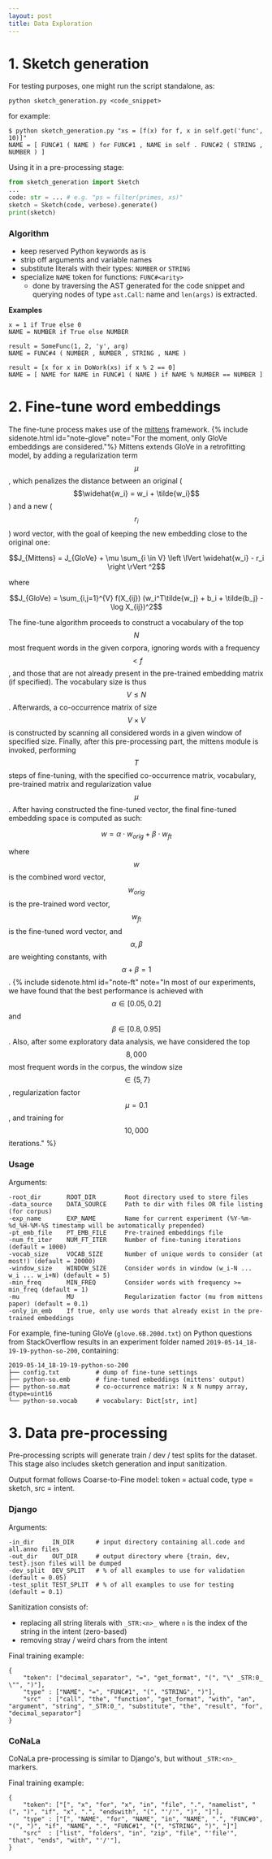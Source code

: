 ```yaml
---
layout: post
title: Data Exploration
---
```


# 1. Sketch generation

For testing purposes, one might run the script standalone, as:

`python sketch_generation.py <code_snippet>`

for example:

```
$ python sketch_generation.py "xs = [f(x) for f, x in self.get('func', 10)]"
NAME = [ FUNC#1 ( NAME ) for FUNC#1 , NAME in self . FUNC#2 ( STRING , NUMBER ) ]
```

Using it in a pre-processing stage:

```python
from sketch_generation import Sketch
...
code: str = ... # e.g. "ps = filter(primes, xs)"
sketch = Sketch(code, verbose).generate()
print(sketch)
```

### Algorithm

- keep reserved Python keywords as is
- strip off arguments and variable names
- substitute literals with their types: `NUMBER` or `STRING`
- specialize `NAME` token for functions: `FUNC#<arity>`
    - done by traversing the AST generated for the code snippet and querying nodes of type `ast.Call`: name and `len(args)` is extracted.

**Examples**

```
x = 1 if True else 0
NAME = NUMBER if True else NUMBER

result = SomeFunc(1, 2, 'y', arg)
NAME = FUNC#4 ( NUMBER , NUMBER , STRING , NAME )

result = [x for x in DoWork(xs) if x % 2 == 0]
NAME = [ NAME for NAME in FUNC#1 ( NAME ) if NAME % NUMBER == NUMBER ]
```

# 2. Fine-tune word embeddings

The fine-tune process makes use of the [mittens](https://github.com/roamanalytics/mittens) framework.
{% include sidenote.html id="note-glove" note="For the moment, only GloVe embeddings are considered."%}
Mittens extends GloVe in a retrofitting model, by adding a regularization term $$\mu$$, which penalizes the distance between
an original ($$\widehat{w_i} = w_i + \tilde{w_i}$$) and a new ($$r_i$$) word vector,
with the goal of keeping the new embedding close to the original one:

$$J_{Mittens} = J_{GloVe} + \mu \sum_{i \in V} \left \lVert \widehat{w_i} - r_i \right \rVert ^2$$

where

$$J_{GloVe} = \sum_{i,j=1}^{V} f(X_{ij}) (w_i^T\tilde{w_j} + b_i + \tilde{b_j} - \log X_{ij})^2$$

The fine-tune algorithm proceeds to construct a vocabulary of the top $$N$$ most frequent words in the given corpora,
ignoring words with a frequency $$< f$$, and those that are not already present in the pre-trained embedding matrix (if specified).
The vocabulary size is thus $$V \leq N$$. Afterwards, a co-occurrence matrix of size $$V \times V$$ is constructed by scanning all considered words in a given window of specified size.
Finally, after this pre-processing part, the mittens module is invoked, performing $$T$$ steps of fine-tuning, with the specified co-occurrence matrix, vocabulary, pre-trained matrix and regularization value $$\mu$$.
After having constructed the fine-tuned vector, the final fine-tuned embedding space is computed as such:

$$w = \alpha \cdot w_{orig} + \beta \cdot w_{ft}$$

where $$w$$ is the combined word vector, $$w_{orig}$$ is the pre-trained word vector, $$w_{ft}$$ is the fine-tuned word vector, and $$\alpha, \beta$$ are weighting constants, with $$\alpha + \beta = 1$$.
{% include sidenote.html id="note-ft" note="In most of our experiments, we have found that the best performance is achieved with $$\alpha \in [0.05, 0.2]$$ and $$\beta \in [0.8, 0.95]$$. Also, after some exploratory data analysis, we have considered the top $$8,000$$ most frequent words in the corpus, the window size $$\in \{5, 7\}$$, regularization factor $$\mu = 0.1$$, and training for $$10,000$$ iterations." %}

### Usage

Arguments:

```
-root_dir       ROOT_DIR        Root directory used to store files
-data_source    DATA_SOURCE     Path to dir with files OR file listing (for corpus)
-exp_name       EXP_NAME        Name for current experiment (%Y-%m-%d_%H-%M-%S timestamp will be automatically prepended)
-pt_emb_file    PT_EMB_FILE     Pre-trained embeddings file
-num_ft_iter    NUM_FT_ITER     Number of fine-tuning iterations (default = 1000)
-vocab_size     VOCAB_SIZE      Number of unique words to consider (at most!) (default = 20000)
-window_size    WINDOW_SIZE     Consider words in window (w_i-N ... w_i ... w_i+N) (default = 5)
-min_freq       MIN_FREQ        Consider words with frequency >= min_freq (default = 1)
-mu             MU              Regularization factor (mu from mittens paper) (default = 0.1)
-only_in_emb    If true, only use words that already exist in the pre-trained embeddings
```

For example, fine-tuning GloVe (`glove.6B.200d.txt`) on Python questions from StackOverflow results in an experiment
folder named `2019-05-14_18-19-19-python-so-200`, containing:

```
2019-05-14_18-19-19-python-so-200
├── config.txt          # dump of fine-tune settings
├── python-so.emb       # fine-tuned embeddings (mittens' output)
├── python-so.mat       # co-occurrence matrix: N x N numpy array, dtype=uint16
└── python-so.vocab     # vocabulary: Dict[str, int]
```

# 3. Data pre-processing

Pre-processing scripts will generate train / dev / test splits for the dataset.
This stage also includes sketch generation and input sanitization.

Output format follows Coarse-to-Fine model: token = actual code, type = sketch, src = intent.

### Django

Arguments:
```
-in_dir     IN_DIR      # input directory containing all.code and all.anno files
-out_dir    OUT_DIR     # output directory where {train, dev, test}.json files will be dumped
-dev_split  DEV_SPLIT   # % of all examples to use for validation (default = 0.05)
-test_split TEST_SPLIT  # % of all examples to use for testing (default = 0.1)
```

Sanitization consists of:
- replacing all string literals with `_STR:<n>_` where `n` is the index of the string in the intent (zero-based)
- removing stray / weird chars from the intent

Final training example:
```
{
    "token": ["decimal_separator", "=", "get_format", "(", "\" _STR:0_ \"", ")"],
    "type" : ["NAME", "=", "FUNC#1", "(", "STRING", ")"],
    "src"  : ["call", "the", "function", "get_format", "with", "an", "argument", "string", "_STR:0_", "substitute", "the", "result", "for", "decimal_separator"]
}

```

### CoNaLa

CoNaLa pre-processing is similar to Django's, but without `_STR:<n>_` markers.

Final training example:
```
{
    "token": ["[", "x", "for", "x", "in", "file", ".", "namelist", "(", ")", "if", "x", ".", "endswith", "(", "'/'", ")", "]"],
    "type" : ["[", "NAME", "for", "NAME", "in", "NAME", ".", "FUNC#0", "(", ")", "if", "NAME", ".", "FUNC#1", "(", "STRING", ")", "]"]
    "src"  : ["list", "folders", "in", "zip", "file", "'file'", "that", "ends", "with", "'/'"],
}
```
